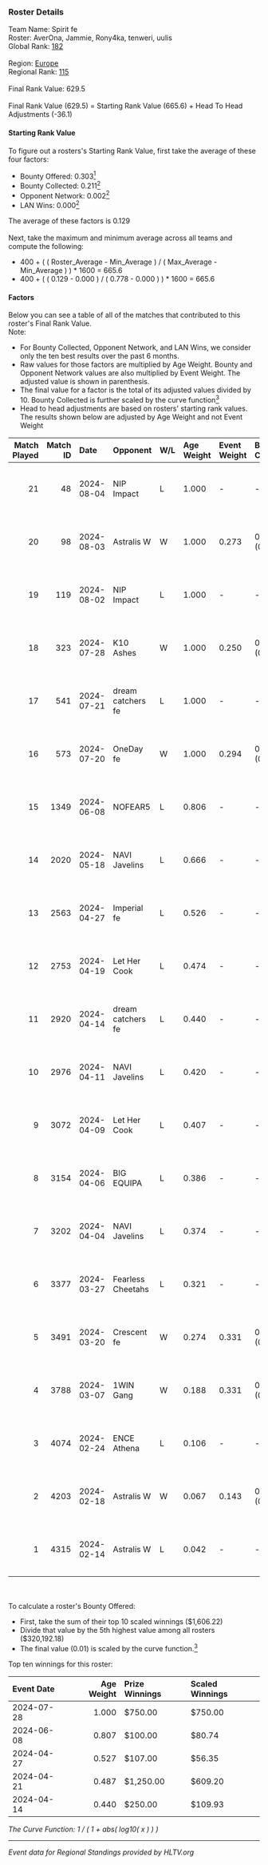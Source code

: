 ### Roster Details<br />
Team Name: Spirit fe<br />
Roster: AverOna, Jammie, Rony4ka, tenweri, uulis<br />
Global Rank: [182](../standings_global.md)<br />
<br />
Region: [Europe]( ../standings_europe.md)<br />
Regional Rank: [115]( ../standings_europe.md)<br />
<br />
Final Rank Value:  629.5<br />
<br />
Final Rank Value (629.5) = Starting Rank Value (665.6) + Head To Head Adjustments (-36.1)<br />

#### Starting Rank Value<br />
To figure out a rosters's Starting Rank Value, first take the average of these four factors:<br />
- Bounty Offered: 0.303[<sup>1</sup>](#table2)
- Bounty Collected: 0.211[<sup>2</sup>](#table1)
- Opponent Network: 0.002[<sup>2</sup>](#table1)
- LAN Wins: 0.000[<sup>2</sup>](#table1)

The average of these factors is 0.129<br />
<br />
Next, take the maximum and minimum average across all teams and compute the following:<br />
- 400 + ( ( Roster_Average - Min_Average ) / ( Max_Average - Min_Average ) ) * 1600 = 665.6
- 400 + ( ( 0.129 - 0.000 ) / ( 0.778 - 0.000 ) ) * 1600 = 665.6


#### Factors<br />
Below you can see a table of all of the matches that contributed to this roster's Final Rank Value.<br />
Note:<br />

- For Bounty Collected, Opponent Network, and LAN Wins, we consider only the ten best results over the past 6 months.
- Raw values for those factors are multiplied by Age Weight. Bounty and Opponent Network values are also multiplied by Event Weight. The adjusted value is shown in parenthesis.
- The final value for a factor is the total of its adjusted values divided by 10. Bounty Collected is further scaled by the curve function[<sup>3</sup>](#curveFunction)
- Head to head adjustments are based on rosters' starting rank values. The results shown below are adjusted by Age Weight and not Event Weight
<span id="table1"></span><br />


| Match Played | Match ID | Date       | Opponent          | W/L | Age Weight | Event Weight | Bounty Collected | Opponent Network | LAN Wins  | H2H Adj. | Roster                                   |
| -: | -: | :- | :- | :- | :- | :- | :- | :- | :- | -: | :- |
|           21 |       48 | 2024-08-04 | NIP Impact        | L   | 1.000      | -            | -                | -                | -         |   -11.53 | AverOna, Jammie, Rony4ka, tenweri, uulis |
|           20 |       98 | 2024-08-03 | Astralis W        | W   | 1.000      | 0.273        | 0.002 (0.001)    | 0.060 (0.016)    | 0 (0.000) |    16.60 | irbitka, Jammie, Rony4ka, tenweri, uulis |
|           19 |      119 | 2024-08-02 | NIP Impact        | L   | 1.000      | -            | -                | -                | -         |   -11.63 | AverOna, Jammie, Rony4ka, tenweri, uulis |
|           18 |      323 | 2024-07-28 | K10 Ashes         | W   | 1.000      | 0.250        | 0.001 (0.000)    | 0.000 (0.000)    | 0 (0.000) |    11.01 | AverOna, Jammie, Rony4ka, tenweri, uulis |
|           17 |      541 | 2024-07-21 | dream catchers fe | L   | 1.000      | -            | -                | -                | -         |   -11.64 | AverOna, Jammie, Rony4ka, tenweri, uulis |
|           16 |      573 | 2024-07-20 | OneDay fe         | W   | 1.000      | 0.294        | 0.002 (0.000)    | 0.000 (0.000)    | 0 (0.000) |    10.99 | AverOna, Jammie, Rony4ka, tenweri, uulis |
|           15 |     1349 | 2024-06-08 | NOFEAR5           | L   | 0.806      | -            | -                | -                | -         |   -11.47 | AverOna, Jammie, Rony4ka, tenweri, uulis |
|           14 |     2020 | 2024-05-18 | NAVI Javelins     | L   | 0.666      | -            | -                | -                | -         |    -5.12 | AverOna, Jammie, Rony4ka, tenweri, uulis |
|           13 |     2563 | 2024-04-27 | Imperial fe       | L   | 0.526      | -            | -                | -                | -         |    -1.63 | AverOna, Jammie, Rony4ka, tenweri, uulis |
|           12 |     2753 | 2024-04-19 | Let Her Cook      | L   | 0.474      | -            | -                | -                | -         |    -2.89 | AverOna, Jammie, Rony4ka, tenweri, uulis |
|           11 |     2920 | 2024-04-14 | dream catchers fe | L   | 0.440      | -            | -                | -                | -         |    -5.62 | AverOna, Jammie, Rony4ka, tenweri, uulis |
|           10 |     2976 | 2024-04-11 | NAVI Javelins     | L   | 0.420      | -            | -                | -                | -         |    -3.80 | AverOna, Jammie, Rony4ka, tenweri, uulis |
|            9 |     3072 | 2024-04-09 | Let Her Cook      | L   | 0.407      | -            | -                | -                | -         |    -2.41 | AverOna, Jammie, Rony4ka, tenweri, uulis |
|            8 |     3154 | 2024-04-06 | BIG EQUIPA        | L   | 0.386      | -            | -                | -                | -         |    -4.29 | AverOna, Jammie, Rony4ka, tenweri, uulis |
|            7 |     3202 | 2024-04-04 | NAVI Javelins     | L   | 0.374      | -            | -                | -                | -         |    -3.47 | AverOna, Jammie, Rony4ka, tenweri, uulis |
|            6 |     3377 | 2024-03-27 | Fearless Cheetahs | L   | 0.321      | -            | -                | -                | -         |    -4.82 | AverOna, Jammie, Rony4ka, tenweri, uulis |
|            5 |     3491 | 2024-03-20 | Crescent fe       | W   | 0.274      | 0.331        | 0.004 (0.000)    | 0.074 (0.007)    | 0 (0.000) |     4.25 | AverOna, Jammie, Rony4ka, tenweri, uulis |
|            4 |     3788 | 2024-03-07 | 1WIN Gang         | W   | 0.188      | 0.331        | 0.001 (0.000)    | 0.016 (0.001)    | 0 (0.000) |     2.90 | AverOna, Jammie, Rony4ka, tenweri, uulis |
|            3 |     4074 | 2024-02-24 | ENCE Athena       | L   | 0.106      | -            | -                | -                | -         |    -1.79 | AverOna, Jammie, Rony4ka, tenweri, uulis |
|            2 |     4203 | 2024-02-18 | Astralis W        | W   | 0.067      | 0.143        | 0.001 (0.000)    | 0.019 (0.000)    | 0 (0.000) |     0.93 | AverOna, Jammie, Rony4ka, tenweri, uulis |
|            1 |     4315 | 2024-02-14 | Astralis W        | L   | 0.042      | -            | -                | -                | -         |    -0.67 | AverOna, Jammie, Rony4ka, tenweri, uulis |

<br />
<span id="table2"></span><br />
To calculate a roster's Bounty Offered:<br />

- First, take the sum of their top 10 scaled winnings ($1,606.22)
- Divide that value by the 5th highest value among all rosters ($320,192.18)
- The final value (0.01) is scaled by the curve function.[<sup>3</sup>](#curveFunction)

Top ten winnings for this roster:<br />

| Event Date | Age Weight | Prize Winnings | Scaled Winnings |
| :- | -: | :- | :- |
| 2024-07-28 |      1.000 | $750.00        | $750.00         |
| 2024-06-08 |      0.807 | $100.00        | $80.74          |
| 2024-04-27 |      0.527 | $107.00        | $56.35          |
| 2024-04-21 |      0.487 | $1,250.00      | $609.20         |
| 2024-04-14 |      0.440 | $250.00        | $109.93         |


<span id="curveFunction"></span>_The Curve Function: 1 / ( 1 + abs( log10( x ) ) )_<br />

---
_Event data for Regional Standings provided by HLTV.org_<br />
